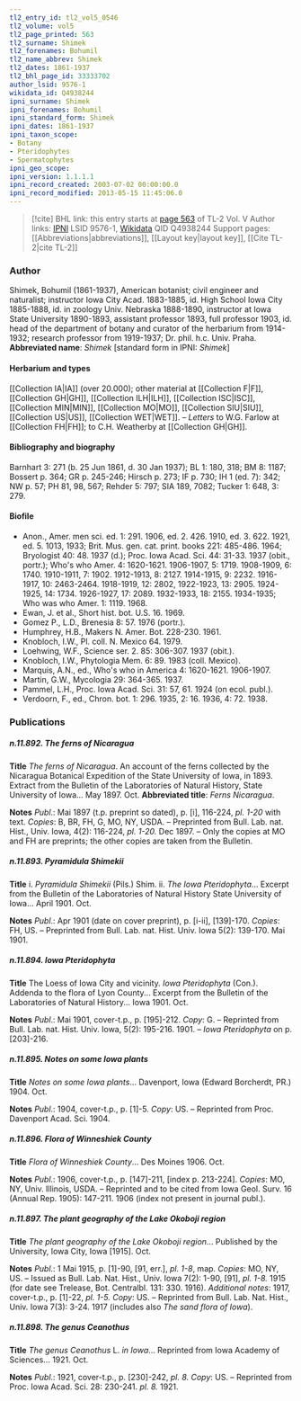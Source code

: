 ```yaml
---
tl2_entry_id: tl2_vol5_0546
tl2_volume: vol5
tl2_page_printed: 563
tl2_surname: Shimek
tl2_forenames: Bohumil
tl2_name_abbrev: Shimek
tl2_dates: 1861-1937
tl2_bhl_page_id: 33333702
author_lsid: 9576-1
wikidata_id: Q4938244
ipni_surname: Shimek
ipni_forenames: Bohumil
ipni_standard_form: Shimek
ipni_dates: 1861-1937
ipni_taxon_scope: 
- Botany
- Pteridophytes
- Spermatophytes
ipni_geo_scope: 
ipni_version: 1.1.1.1
ipni_record_created: 2003-07-02 00:00:00.0
ipni_record_modified: 2013-05-15 11:45:06.0
---
```


> [!cite] BHL link: this entry starts at [page 563](https://www.biodiversitylibrary.org/page/33333702) of TL-2 Vol. V
> Author links: [IPNI](https://www.ipni.org/a/9576-1) LSID 9576-1, [Wikidata](https://www.wikidata.org/wiki/Q4938244) QID Q4938244
> Support pages: [[Abbreviations|abbreviations]], [[Layout key|layout key]], [[Cite TL-2|cite TL-2]]

### Author

Shimek, Bohumil (1861-1937), American botanist; civil engineer and naturalist; instructor Iowa City Acad. 1883-1885, id. High School Iowa City 1885-1888, id. in zoology Univ. Nebraska 1888-1890, instructor at Iowa State University 1890-1893, assistant professor 1893, full professor 1903, id. head of the department of botany and curator of the herbarium from 1914-1932; research professor from 1919-1937; Dr. phil. h.c. Univ. Praha. 
**Abbreviated name**: *Shimek* \[standard form in IPNI: *Shimek*\]

#### Herbarium and types

[[Collection IA|IA]] (over 20.000); other material at [[Collection F|F]], [[Collection GH|GH]], [[Collection ILH|ILH]], [[Collection ISC|ISC]], [[Collection MIN|MIN]], [[Collection MO|MO]], [[Collection SIU|SIU]], [[Collection US|US]], [[Collection WET|WET]]. – *Letters* to W.G. Farlow at [[Collection FH|FH]]; to C.H. Weatherby at [[Collection GH|GH]].

#### Bibliography and biography

Barnhart 3: 271 (b. 25 Jun 1861, d. 30 Jan 1937); BL 1: 180, 318; BM 8: 1187; Bossert p. 364; GR p. 245-246; Hirsch p. 273; IF p. 730; IH 1 (ed. 7): 342; NW p. 57; PH 81, 98, 567; Rehder 5: 797; SIA 189, 7082; Tucker 1: 648, 3: 279.

#### Biofile

- Anon., Amer. men sci. ed. 1: 291. 1906, ed. 2. 426. 1910, ed. 3. 622. 1921, ed. 5. 1013, 1933; Brit. Mus. gen. cat. print. books 221: 485-486. 1964; Bryologist 40: 48. 1937 (d.); Proc. Iowa Acad. Sci. 44: 31-33. 1937 (obit., portr.); Who's who Amer. 4: 1620-1621. 1906-1907, 5: 1719. 1908-1909, 6: 1740. 1910-1911, 7: 1902. 1912-1913, 8: 2127. 1914-1915, 9: 2232. 1916-1917, 10: 2463-2464. 1918-1919, 12: 2802, 1922-1923, 13: 2905. 1924-1925, 14: 1734. 1926-1927, 17: 2089. 1932-1933, 18: 2155. 1934-1935; Who was who Amer. 1: 1119. 1968.
- Ewan, J. et al., Short hist. bot. U.S. 16. 1969.
- Gomez P., L.D., Brenesia 8: 57. 1976 (portr.).
- Humphrey, H.B., Makers N. Amer. Bot. 228-230. 1961.
- Knobloch, I.W., Pl. coll. N. Mexico 64. 1979.
- Loehwing, W.F., Science ser. 2. 85: 306-307. 1937 (obit.).
- Knobloch, I.W., Phytologia Mem. 6: 89. 1983 (coll. Mexico).
- Marquis, A.N., ed., Who's who in America 4: 1620-1621. 1906-1907.
- Martin, G.W., Mycologia 29: 364-365. 1937.
- Pammel, L.H., Proc. Iowa Acad. Sci. 31: 57, 61. 1924 (on ecol. publ.).
- Verdoorn, F., ed., Chron. bot. 1: 296. 1935, 2: 16. 1936, 4: 72. 1938.

### Publications

##### n.11.892. The ferns of Nicaragua

**Title**
*The ferns of Nicaragua*. An account of the ferns collected by the Nicaragua Botanical Expedition of the State University of Iowa, in 1893. Extract from the Bulletin of the Laboratories of Natural History, State University of Iowa... May 1897. Oct.
**Abbreviated title**: *Ferns Nicaragua*.

**Notes**
*Publ*.: Mai 1897 (t.p. preprint so dated), p. \[i\], 116-224, *pl. 1-20* with text. *Copies*: B, BR, FH, G, MO, NY, USDA. – Preprinted from Bull. Lab. nat. Hist., Univ. Iowa, 4(2): 116-224, *pl. 1-20.* Dec 1897. – Only the copies at MO and FH are preprints; the other copies are taken from the Bulletin.

##### n.11.893. Pyramidula Shimekii

**Title**
i. *Pyramidula Shimekii* (Pils.) Shim. ii. *The Iowa Pteridophyta*... Excerpt from the Bulletin of the Laboratories of Natural History State University of Iowa... April 1901. Oct.

**Notes**
*Publ*.: Apr 1901 (date on cover preprint), p. \[i-ii\], \[139\]-170. *Copies*: FH, US. – Preprinted from Bull. Lab. nat. Hist. Univ. Iowa 5(2): 139-170. Mai 1901.

##### n.11.894. Iowa Pteridophyta

**Title**
The Loess of Iowa City and vicinity. *Iowa Pteridophyta* (Con.). Addenda to the flora of Lyon County... Excerpt from the Bulletin of the Laboratories of Natural History... Iowa 1901. Oct.

**Notes**
*Publ*.: Mai 1901, cover-t.p., p. \[195\]-212. *Copy*: G. – Reprinted from Bull. Lab. nat. Hist. Univ. Iowa, 5(2): 195-216. 1901. – *Iowa Pteridophyta* on p. \[203\]-216.

##### n.11.895. Notes on some Iowa plants

**Title**
*Notes on some Iowa plants*... Davenport, Iowa (Edward Borcherdt, PR.) 1904. Oct.

**Notes**
*Publ*.: 1904, cover-t.p., p. \[1\]-5. *Copy*: US. – Reprinted from Proc. Davenport Acad. Sci. 1904.

##### n.11.896. Flora of Winneshiek County

**Title**
*Flora of Winneshiek County*... Des Moines 1906. Oct.

**Notes**
*Publ*.: 1906, cover-t.p., p. \[147\]-211, \[index p. 213-224\]. *Copies*: MO, NY, Univ. Illinois, USDA. – Reprinted and to be cited from Iowa Geol. Surv. 16 (Annual Rep. 1905): 147-211. 1906 (index not present in journal publ.).

##### n.11.897. The plant geography of the Lake Okoboji region

**Title**
*The plant geography of the Lake Okoboji region*... Published by the University, Iowa City, Iowa \[1915\]. Oct.

**Notes**
*Publ*.: 1 Mai 1915, p. \[1\]-90, \[91, err.\], *pl. 1-8*, map. *Copies*: MO, NY, US. – Issued as Bull. Lab. Nat. Hist., Univ. Iowa 7(2): 1-90, \[91\], *pl. 1-8.* 1915 (for date see Trelease, Bot. Centralbl. 131: 330. 1916).
*Additional notes*: 1917, cover-t.p., p. \[1\]-22, *pl. 1-5. Copy*: US. – Reprinted from Bull. Lab. Nat. Hist., Univ. Iowa 7(3): 3-24. 1917 (includes also *The sand flora of Iowa*).

##### n.11.898. The genus Ceanothus

**Title**
*The genus Ceanothus* L. *in Iowa*... Reprinted from Iowa Academy of Sciences... 1921. Oct.

**Notes**
*Publ*.: 1921, cover-t.p., p. \[230\]-242, *pl. 8. Copy*: US. – Reprinted from Proc. Iowa Acad. Sci. 28: 230-241. *pl. 8.* 1921.

